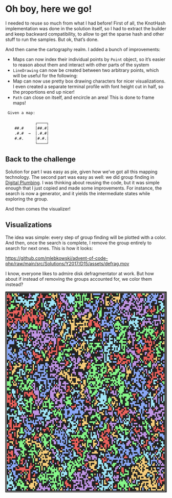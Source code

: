 # Oh boy, here we go!

I needed to reuse so much from what I had before! First of all, the KnotHash
implementation was done in the solution itself, so I had to extract the builder
and keep backward compatibility, to allow to get the sparse hash and other stuff
to run the samples. But ok, that’s done.

And then came the cartography realm. I added a bunch of improvements:

* Maps can now index their individual points by `Point` object, so it’s easier
  to reason about them and interact with other parts of the system
* `LineDrawing` can now be created between two arbitrary points, which will be
  useful for the following:
* Map can now use pretty box drawing characters for nicer visualizations. I even
  created a separate terminal profile with font height cut in half, so the proportions
  end up nicer!
* `Path` can close on itself, and encircle an area! This is done to frame maps!

```
 Given a map:
 
             ┌────┐
    ##.#     │##.#│
    .#.#  →  │.#.#│
    #.#.     │#.#.│
             └────┘
```

## Back to the challenge

Solution for part I was easy as pie, given how we’ve got all this mapping technology.
The second part was easy as well: we did group finding in [Digital Plumbing](../D12/Readme.md).
I was thinking about reusing the code, but it was simple enough that I just copied and
made some improvements. For instance, the search is now a generator, and it yields
the intermediate states while exploring the group.

And then comes the visualizer!

## Visualizations

The idea was simple: every step of group finding will be plotted with a color. And then,
once the search is complete, I remove the group entirely to search for next ones. This is
how it looks:

https://github.com/mlebkowski/advent-of-code-php/raw/main/src/Solutions/Y2017/D15/assets/defrag.mov

I know, everyone likes to admire disk defragmentator at work. But how about if instead of
removing the groups accounted for, we color them instead?

![](assets/mosaic.png)
